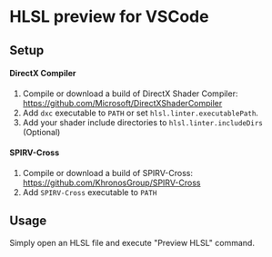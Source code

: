 HLSL preview for VSCode
=======

## Setup

#### DirectX Compiler
1. Compile or download a build of DirectX Shader Compiler:
https://github.com/Microsoft/DirectXShaderCompiler
2. Add `dxc` executable to `PATH` or set `hlsl.linter.executablePath`.
3. Add your shader include directories to `hlsl.linter.includeDirs` (Optional)

#### SPIRV-Cross
1. Compile or download a build of SPIRV-Cross:
https://github.com/KhronosGroup/SPIRV-Cross
2. Add `SPIRV-Cross` executable to `PATH`

## Usage
Simply open an HLSL file and execute "Preview HLSL" command.
